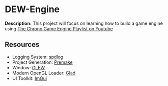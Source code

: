 # DEW-Engine
**Description:** This project will focus on learning how to build a game engine using [The Chrono Game Engine Playlist on Youtube](https://youtube.com/playlist?list=PLlrATfBNZ98dC-V-N3m0Go4deliWHPFwT&si=GPZ5s0109yT-QrVI)

## Resources
- Logging System: [spdlog](https://github.com/gabime/spdlog)
- Project Generation: [Premake](https://github.com/premake/premake-core)
- Window: [GLFW](https://github.com/MacaroniJam/glfw)
- Modern OpenGL Loader: [Glad](https://glad.dav1d.de/)
- UI Toolkit: [ImGui](https://github.com/TheCherno/imgui)

